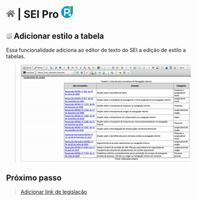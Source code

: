 # [![Home](../img/home.png)](../) |  SEI Pro ![Icone](../img/icon-32.png)

## ![SEI Pro Estilo Tabela](../img/icon-estilotabela.png) Adicionar estilo a tabela 

Essa funcionalidade adiciona ao editor de texto do SEI a edição de estilo a tabelas.

> ![Tela Estilo de Tabelas](../img/tela-estilotabela.gif) 

## Próximo passo

> [Adicionar link de legislação](./LINKLEGIS.md)
